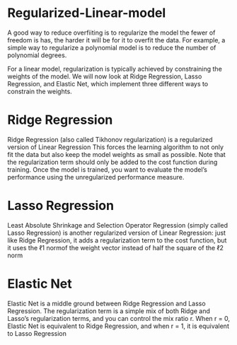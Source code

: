# Regularized-Linear-model

A good way to reduce overfiiting is to regularize the model the fewer of freedom is has, the harder it will be for it to overfit the data. For example, a simple way to regularize a polynomial model is to reduce the number of polynomial degrees.

For a linear model, regularization is typically achieved by constraining the weights of the model. We will now look at Ridge Regression, Lasso Regression, and Elastic Net,
which implement three different ways to constrain the weights.

# Ridge Regression
Ridge Regression (also called Tikhonov regularization) is a regularized version of Linear Regression
This forces the learning algorithm to not only fit the data but also keep the model weights as small as possible. Note that the regularization term should only be added to the cost function during training. Once the model is trained, you want to evaluate the model’s performance using the unregularized performance measure.

# Lasso Regression
Least Absolute Shrinkage and Selection Operator Regression (simply called Lasso Regression) is another regularized version of Linear Regression: just like Ridge Regression, it adds a regularization term to the cost function, but it uses the ℓ1 normof the weight vector instead of half the square of the ℓ2 norm

# Elastic Net
Elastic Net is a middle ground between Ridge Regression and Lasso Regression. The regularization term is a simple mix of both Ridge and Lasso’s regularization terms, and you can control the mix ratio r. When r = 0, Elastic Net is equivalent to Ridge Regression, and when r = 1, it is equivalent to Lasso Regression 

